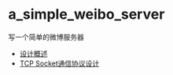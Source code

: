 a_simple_weibo_server
=====================

写一个简单的微博服务器

- [设计概述](weibo_server/outline.md)
- [TCP Socket通信协议设计](weibo_server/procotol.md)